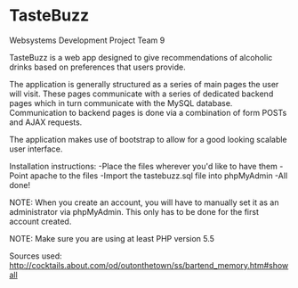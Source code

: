# TasteBuzz
Websystems Development Project Team 9

TasteBuzz is a web app designed to give recommendations of alcoholic drinks based on preferences that users provide.

The application is generally structured as a series of main pages the user will visit.  These pages communicate with a series
of dedicated backend pages which in turn communicate with the MySQL database.  Communication to backend pages is done via a
combination of form POSTs and AJAX requests.  

The application makes use of bootstrap to allow for a good looking scalable user interface.

Installation instructions:
-Place the files wherever you'd like to have them
-Point apache to the files
-Import the tastebuzz.sql file into phpMyAdmin
-All done!

NOTE:
When you create an account, you will have to manually set it as an administrator via phpMyAdmin.  This only has to be done for the first account created.

NOTE:
Make sure you are using at least PHP version 5.5

Sources used:
http://cocktails.about.com/od/outonthetown/ss/bartend_memory.htm#showall